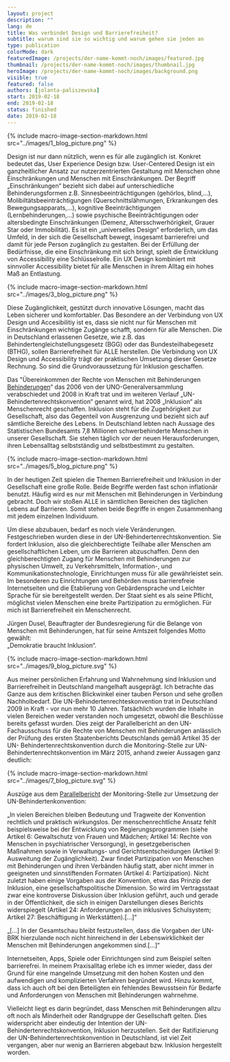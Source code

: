 ```yaml
---
layout: project
description: ""
lang: de
title: Was verbindet Design und Barrierefreiheit?
subtitle: warum sind sie so wichtig und warum gehen sie jeden an
type: publication
colorMode: dark
featuredImage: /projects/der-name-kommt-noch/images/featured.jpg
thumbnail: /projects/der-name-kommt-noch/images/thumbnail.jpg
heroImage: /projects/der-name-kommt-noch/images/background.png
visible: true
featured: false
authors: [jolanta-paliszewska]
start: 2019-02-18
end: 2019-02-18
status: finished
date: 2019-02-18
---
```

{% include macro-image-section-markdown.html src="../images/1_blog_picture.png" %}


Design ist nur dann nützlich, wenn es für alle zugänglich ist. Konkret bedeutet das, User Experience Design bzw. User-Centered Design ist ein ganzheitlicher Ansatz zur nutzerzentrierten Gestaltung mit Menschen ohne Einschränkungen und Menschen mit Einschränkungen. Der Begriff „Einschränkungen“ bezieht sich dabei auf unterschiedliche Behinderungsformen z.B. Sinnesbeeinträchtigungen (gehörlos, blind,...), Molibiltätsbeeinträchtigungen (Querschnittslähmungen, Erkrankungen des Bewegungsapparats,...), kognitive Beeinträchtigungen (Lernbehinderungen,...) sowie psychische Beeinträchtigungen oder altersbedingte Einschränkungen (Demenz, Altersschwerhörigkeit, Grauer Star oder Immobilität).  Es ist ein „universelles Design“ erforderlich, um das Umfeld, in der sich die Gesellschaft bewegt, insgesamt barrierefrei und damit für jede Person zugänglich zu gestalten. Bei der Erfüllung der Bedürfnisse, die eine Einschränkung mit sich bringt, spielt die Entwicklung von Accessibility eine Schlüsselrolle. Ein UX Design kombiniert mit sinnvoller Accessibility bietet für alle Menschen in ihrem Alltag ein hohes Maß an Entlastung.

{% include macro-image-section-markdown.html src="../images/3_blog_picture.png" %}


Diese Zugänglichkeit, gestützt durch innovative Lösungen, macht das Leben sicherer und komfortabler. Das Besondere an der Verbindung von UX Design und Accesibilitiy ist es, dass sie nicht nur für Menschen mit Einschränkungen wichtige Zugänge schafft, sondern für alle Menschen. Die in Deutschland erlassenen Gesetze, wie z.B. das Behindertengleichstellungsgesetz (BGG) oder das Bundesteilhabegesetz (BTHG), sollen Barrierefreiheit für ALLE herstellen. Die Verbindung von UX Design und Accessibility trägt der praktischen Umsetzung dieser Gesetze Rechnung. So sind die Grundvoraussetzung für Inklusion geschaffen. 

Das "Übereinkommen der Rechte von Menschen mit Behinderungen [Behinderungen](http://www.un.org/Depts/german/uebereinkommen/ar61106-dbgbl.pdf)“ das 2006 von der UNO-Generalversammlung verabschiedet und 2008 in Kraft trat  und im weiteren Verlauf „UN-Behindertenrechtskonvention“ genannt wird, hat 2008 „Inklusion“ als Menschenrecht geschaffen. Inklusion steht für die Zugehörigkeit zur Gesellschaft, also das Gegenteil von Ausgrenzung und bezieht sich auf sämtliche Bereiche des Lebens. In Deutschland lebten nach Aussage des Statistischen Bundesamts 7,8 Millionen schwerbehinderte Menschen in unserer Gesellschaft. Sie stehen täglich vor der neuen Herausforderungen, ihren Lebensalltag selbstständig und selbstbestimmt zu gestalten.

{% include macro-image-section-markdown.html src="../images/5_blog_picture.png" %}

In der heutigen Zeit spielen die Themen Barrierefreiheit und Inklusion in der Gesellschaft eine große Rolle. Beide Begriffe werden fast schon inflationär benutzt. Häufig wird es nur mit Menschen mit Behinderungen in Verbindung gebracht. Doch wir stoßen ALLE in sämtlichen Bereichen des täglichen Lebens auf Barrieren. Somit stehen beide Begriffe in engen Zusammenhang mit jedem einzelnen Individuum.  

Um diese abzubauen, bedarf es noch viele Veränderungen. Festgeschrieben wurden diese in der UN-Behindertenrechtskonvention. Sie fordert Inklusion, also die gleichberechtigte Teilhabe aller Menschen am gesellschaftlichen Leben, um die Barrieren abzuschaffen.  Denn den gleichberechtigten Zugang für Menschen mit Behinderungen zur physischen Umwelt, zu Verkehrsmitteln, Information-, und Kommunikationstechnologie, Einrichtungen muss für alle gewährleistet sein. Im besonderen zu Einrichtungen und Behörden muss barrierefreie Internetseiten und die Etablierung von Gebärdensprache und Leichter Sprache für sie bereitgestellt werden. Der Staat sieht es als seine Pflicht, möglichst vielen Menschen eine breite Partizipation zu ermöglichen. Für mich ist Barrierefreiheit ein Menschenrecht.

Jürgen Dusel, Beauftragter der Bundesregierung für die Belange von Menschen mit Behinderungen, hat für seine Amtszeit folgendes Motto gewählt: <br> „Demokratie braucht Inklusion“. 

{% include macro-image-section-markdown.html src="../images/9_blog_picture.svg" %}


Aus meiner persönlichen Erfahrung und Wahrnehmung sind Inklusion und Barrierefreiheit in Deutschland mangelhaft ausgeprägt. Ich betrachte das Ganze aus dem kritischen Blickwinkel einer tauben Person und sehe großen Nachholbedarf.
Die UN-Behindertenrechteskonvention trat in Deutschland 2009 in Kraft - vor nun mehr 10 Jahren. Tatsächlich wurden die Inhalte in vielen Bereichen weder verstanden noch umgesetzt, obwohl die Beschlüsse bereits gefasst wurden. Dies zeigt der Parallelbericht an den UN-Fachausschuss für die Rechte von Menschen mit Behinderungen anlässlich der Prüfung des ersten Staatenberichts Deutschlands gemäß Artikel 35 der UN- Behindertenrechtskonvention durch die Monitoring-Stelle
zur UN-Behindertenrechtskonvention im März 2015, anhand zweier Aussagen ganz deutlich:

{% include macro-image-section-markdown.html src="../images/7_blog_picture.svg" %}

Auszüge aus dem [Parallelbericht](https://www.institut-fuer-menschenrechte.de/fileadmin/user_upload/PDF-Dateien/Parallelberichte/Parallelbericht_an_den_UN-Fachausschuss_fuer_die_Rechte_von_Menschen_mit_Behinderungen_150311.pdf) der Monitoring-Stelle zur Umsetzung der UN-Behindertenkonvention:

  „In vielen Bereichen bleiben Bedeutung und Tragweite der Konvention rechtlich und praktisch wirkungslos. Der menschenrechtliche     Ansatz fehlt beispielsweise bei der Entwicklung von Regierungsprogrammen (siehe Artikel 6: Gewaltschutz von Frauen und Mädchen; Artikel 14: Rechte von Menschen in psychiatrischer Versorgung), in gesetzgeberischen Maßnahmen sowie in Verwaltungs- und Gerichtsentscheidungen (Artikel 9: Ausweitung der Zugänglichkeit). Zwar findet Partizipation von Menschen mit Behinderungen und ihren Verbänden häufig statt, aber nicht immer in geeigneten und sinnstiftenden Formaten (Artikel 4: Partizipation). Nicht zuletzt haben einige Vorgaben aus der Konvention, etwa das Prinzip der Inklusion, eine gesellschaftspolitische Dimension. So wird im Vertragsstaat zwar eine kontroverse Diskussion über Inklusion geführt, auch und gerade in der Öffentlichkeit, die sich in einigen Darstellungen dieses Berichts widerspiegelt (Artikel 24: Anforderungen an ein inklusives Schulsystem; Artikel 27: Beschäftigung in Werkstätten).[…]“

„[…] In der Gesamtschau bleibt festzustellen, dass die Vorgaben der UN-BRK hierzulande noch nicht hinreichend in der Lebenswirklichkeit der Menschen mit Behinderungen angekommen sind.[…]“

Internetseiten, Apps, Spiele oder Einrichtungen sind zum Beispiel selten barrierefrei. In meinem Praxisalltag erlebe ich es immer wieder, dass der Grund für eine mangelnde Umsetzung mit den hohen Kosten und den aufwendigen und komplizierten Verfahren begründet wird. Hinzu kommt, dass ich auch oft bei den Beteiligten ein fehlendes  Bewusstsein für Bedarfe und Anforderungen von Menschen mit Behinderungen wahrnehme. 

Vielleicht liegt es darin begründet, dass Menschen mit Behinderungen allzu oft noch als Minderheit oder Randgruppe der Gesellschaft gelten. Dies widerspricht aber eindeutig der Intention der UN-Behindertenrechtskonvention, Inklusion herzustellen. Seit der Ratifizierung der UN-Behindertenrechtskonvention in Deutschland, ist viel Zeit vergangen, aber nur wenig an Barrieren abgebaut bzw. Inklusion hergestellt worden.



